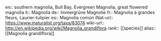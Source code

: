 

en:: southern magnolia, Bull Bay, Evergreen Magnolia, great flowered magnolia
it:: Magnolia
de:: Immergrüne Magnolie
fr:: Magnolia à grandes fleurs, Laurier-tulipier
es:: Magnolia común
iNat-url:: https://www.inaturalist.org/taxa/83074
wiki-url:: http://en.wikipedia.org/wiki/Magnolia_grandiflora
rank:: [[species]]
alias:: [[Magnolia grandiflora]]